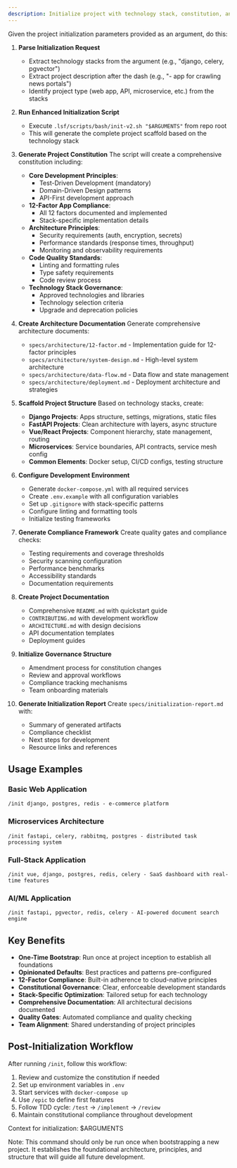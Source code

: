 ```yaml
---
description: Initialize project with technology stack, constitution, and 12-factor app architecture. Bootstrap a complete development environment with sane defaults.
---
```


Given the project initialization parameters provided as an argument, do this:

1. **Parse Initialization Request**
   - Extract technology stacks from the argument (e.g., "django, celery, pgvector")
   - Extract project description after the dash (e.g., "- app for crawling news portals")
   - Identify project type (web app, API, microservice, etc.) from the stacks

2. **Run Enhanced Initialization Script**
   - Execute `.lsf/scripts/bash/init-v2.sh "$ARGUMENTS"` from repo root
   - This will generate the complete project scaffold based on the technology stack

3. **Generate Project Constitution**
   The script will create a comprehensive constitution including:
   - **Core Development Principles**:
     * Test-Driven Development (mandatory)
     * Domain-Driven Design patterns
     * API-First development approach
   - **12-Factor App Compliance**:
     * All 12 factors documented and implemented
     * Stack-specific implementation details
   - **Architecture Principles**:
     * Security requirements (auth, encryption, secrets)
     * Performance standards (response times, throughput)
     * Monitoring and observability requirements
   - **Code Quality Standards**:
     * Linting and formatting rules
     * Type safety requirements
     * Code review process
   - **Technology Stack Governance**:
     * Approved technologies and libraries
     * Technology selection criteria
     * Upgrade and deprecation policies

4. **Create Architecture Documentation**
   Generate comprehensive architecture documents:
   - `specs/architecture/12-factor.md` - Implementation guide for 12-factor principles
   - `specs/architecture/system-design.md` - High-level system architecture
   - `specs/architecture/data-flow.md` - Data flow and state management
   - `specs/architecture/deployment.md` - Deployment architecture and strategies

5. **Scaffold Project Structure**
   Based on technology stacks, create:
   - **Django Projects**: Apps structure, settings, migrations, static files
   - **FastAPI Projects**: Clean architecture with layers, async structure
   - **Vue/React Projects**: Component hierarchy, state management, routing
   - **Microservices**: Service boundaries, API contracts, service mesh config
   - **Common Elements**: Docker setup, CI/CD configs, testing structure

6. **Configure Development Environment**
   - Generate `docker-compose.yml` with all required services
   - Create `.env.example` with all configuration variables
   - Set up `.gitignore` with stack-specific patterns
   - Configure linting and formatting tools
   - Initialize testing frameworks

7. **Generate Compliance Framework**
   Create quality gates and compliance checks:
   - Testing requirements and coverage thresholds
   - Security scanning configuration
   - Performance benchmarks
   - Accessibility standards
   - Documentation requirements

8. **Create Project Documentation**
   - Comprehensive `README.md` with quickstart guide
   - `CONTRIBUTING.md` with development workflow
   - `ARCHITECTURE.md` with design decisions
   - API documentation templates
   - Deployment guides

9. **Initialize Governance Structure**
   - Amendment process for constitution changes
   - Review and approval workflows
   - Compliance tracking mechanisms
   - Team onboarding materials

10. **Generate Initialization Report**
    Create `specs/initialization-report.md` with:
    - Summary of generated artifacts
    - Compliance checklist
    - Next steps for development
    - Resource links and references

## Usage Examples

### Basic Web Application
```
/init django, postgres, redis - e-commerce platform
```

### Microservices Architecture
```
/init fastapi, celery, rabbitmq, postgres - distributed task processing system
```

### Full-Stack Application
```
/init vue, django, postgres, redis, celery - SaaS dashboard with real-time features
```

### AI/ML Application
```
/init fastapi, pgvector, redis, celery - AI-powered document search engine
```

## Key Benefits

- **One-Time Bootstrap**: Run once at project inception to establish all foundations
- **Opinionated Defaults**: Best practices and patterns pre-configured
- **12-Factor Compliance**: Built-in adherence to cloud-native principles
- **Constitutional Governance**: Clear, enforceable development standards
- **Stack-Specific Optimization**: Tailored setup for each technology
- **Comprehensive Documentation**: All architectural decisions documented
- **Quality Gates**: Automated compliance and quality checking
- **Team Alignment**: Shared understanding of project principles

## Post-Initialization Workflow

After running `/init`, follow this workflow:
1. Review and customize the constitution if needed
2. Set up environment variables in `.env`
3. Start services with `docker-compose up`
4. Use `/epic` to define first features
5. Follow TDD cycle: `/test` → `/implement` → `/review`
6. Maintain constitutional compliance throughout development

Context for initialization: $ARGUMENTS

Note: This command should only be run once when bootstrapping a new project. It establishes the foundational architecture, principles, and structure that will guide all future development.